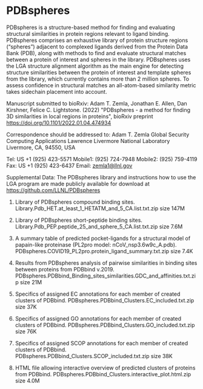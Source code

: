 # PDBspheres

PDBspheres is a structure-based method for finding and evaluating structural similarities in protein regions relevant to 
ligand binding. PDBspheres comprises an exhaustive library of protein structure regions (“spheres”) adjacent to complexed 
ligands derived from the Protein Data Bank (PDB), along with methods to find and evaluate structural matches between a protein 
of interest and spheres in the library. PDBspheres uses the LGA structure alignment algorithm as the main engine for detecting 
structure similarities between the protein of interest and template spheres from the library, which currently contains more 
than 2 million spheres. To assess confidence in structural matches an all-atom-based similarity metric takes sidechain placement 
into account. 

Manuscript submitted to bioRxiv:
Adam T. Zemla, Jonathan E. Allen, Dan Kirshner, Felice C. Lightstone. (2022) "PDBspheres - a method for finding 3D similarities 
in local regions in proteins", bioRxiv preprint https://doi.org/10.1101/2022.01.04.474934

Correspondence should be addressed to:
Adam T. Zemla
Global Security Computing Applications
Lawrence Livermore National Laboratory
Livermore, CA, 94550, USA

Tel: US +1 (925) 423-5571
Mobile1: (925) 724-7948
Mobile2: (925) 759-4119
Fax: US +1 (925) 423-6437 
Email: zemla1@llnl.gov 

Supplemental Data:
The PDBspheres library and instructions how to use the LGA program are made publicly available for download at 
https://github.com/LLNL/PDBspheres

1. Library of PDBspheres compound binding sites.
Library.Pdb_HET.at_least_1_HETATM_and_5_CA.list.txt.zip                    size 147M

2. Library of PDBspheres short-peptide binding sites.
Library.Pdb_PEP.peptide_25_and_sphere_5_CA.list.txt.zip                    size 7.6M

3. A summary table of predicted pocket-ligands for a structural model of papain-like proteinase (PL2pro model: nCoV_nsp3.6w9c_A.pdb).
PDBspheres.COVID19_PL2pro.protein_ligand_summary.txt.zip                   size 7.4K

4. Results from PDBspheres analysis of pairwise similarities in binding sites between proteins from PDBbind v.2019. 
PDBspheres.PDBbind_Binding_sites_similarities.GDC_and_affinities.txt.zip   size  21M

5. Specifics of assigned EC annotations for each member of created clusters of PDBbind. 
PDBspheres.PDBbind_Clusters.EC_included.txt.zip                            size  37K

6. Specifics of assigned GO annotations for each member of created clusters of PDBbind. 
PDBspheres.PDBbind_Clusters.GO_included.txt.zip                            size  76K

7. Specifics of assigned SCOP annotations for each member of created clusters of PDBbind. 
PDBspheres.PDBbind_Clusters.SCOP_included.txt.zip                          size  38K

8. HTML file allowing interactive overview of predicted clusters of proteins from PDBbind. 
PDBspheres.PDBbind_Clusters.interactive_plot.html.zip                      size 4.0M
